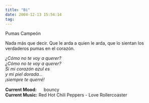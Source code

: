 ```yaml
---
title: "Bi"
date: 2004-12-13 15:54:14
tag: 
---
```

<p>Pumas Campeón</p>

<p>Nada más que decir. Que le arda a quien le arda, que lo sientan los verdaderos pumas en el corazón.</p>

<p><em>¿Cómo no te voy a querer?<br/>
¿Cómo no te voy a querer?<br/>
Si mi corazón azul es<br/>
y mi piel dorada&#8230;<br/>
¡siempre te querré!</em></p>

<p><strong>Current Mood:</strong> <img width="15" height="15" src="http://stat.livejournal.com/img/mood/growf/smileys/bouncy.gif"/> bouncy<br/><strong>Current Music:</strong> Red Hot Chili Peppers - Love Rollercoaster</p>
